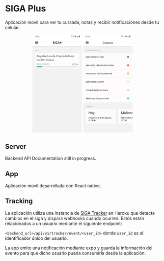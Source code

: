 # SIGA Plus

Aplicación movil para ver tu cursada, notas y recibir notificaciónes desde tu celular.

<p align="middle">
<img  width="32%" src="https://github.com/nicomigueles/siga-plus/blob/master/assets/home_screen.jpg">
<img  width="32%" src="https://github.com/nicomigueles/siga-plus/blob/master/assets/cursada_screen.jpg">
</p>

## Server

Backend API Documentation still in progress.

## App

Aplicación movil desarrollada con React native.

## Tracking

La aplicación utiliza una instancia de [SIGA Tracker](https://github.com/NicoMigueles/siga-tracker) en Heroku que detecta cambios en el siga y dispara webhooks cuando ocurren. Estos estan relacionados a un usuario mediante el siguiente endpoint:

`<backend_url>/api/v1/tracker/event/<user_id>` donde `user_id` es el identificador único del usuario.

La app emite una notificación mediante expo y guarda la información del evento para que dicho usuario pueda consumirla desde la aplicación.
